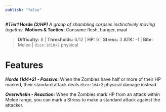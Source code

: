 ```yaml
---
publish: "false"
---
```

***#Tier1 Horde (2/HP)***
*A group of shambling corpses instinctively moving together.*
**Motives & Tactics:** Consume flesh, hunger, maul

> **Difficulty:** 8 | **Thresholds:** 6/12 | **HP:** 6 | **Stress:** 3
> **ATK:** -1 | **Bite:** Melee | `dice:1d10+2` physical

# Features

***Horde (1d4+2) - Passive:*** When the Zombies have half or more of their HP marked, their standard attack deals `dice:1d4+2` physical damage instead.

***Overwhelm - Reaction:*** When the Zombies mark HP from an attack within Melee range, you can mark a Stress to make a standard attack against the attacker.
